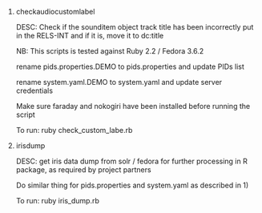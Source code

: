 1. checkaudiocustomlabel

   DESC: Check if the sounditem object track title has been incorrectly put in the RELS-INT and if it is, move it to dc:title
   
   NB: This scripts is tested against Ruby 2.2 / Fedora 3.6.2

   rename pids.properties.DEMO to pids.properties and update PIDs list

   rename system.yaml.DEMO to system.yaml and update server credentials

   Make sure faraday and nokogiri have been installed before running the script

   To run: ruby check_custom_labe.rb

2. irisdump

   DESC: get iris data dump from solr / fedora for further processing in R package, as required by project partners
   
   Do similar thing for pids.properties and system.yaml as described in 1)
 
   To run: ruby iris_dump.rb



